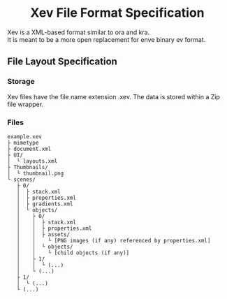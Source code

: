 <h1 align="center">Xev File Format Specification</h1>

Xev is a XML-based format similar to ora and kra.</br>
It is meant to be a more open replacement for enve binary ev format.

## File Layout Specification

### Storage

Xev files have the file name extension .xev. The data is stored within a Zip file wrapper.

### Files

```
example.xev
├ mimetype
├ document.xml
├ UI/
│  └ layouts.xml
├ Thumbnails/
│  └ thumbnail.png
└ scenes/
   ├ 0/
   │  ├ stack.xml
   │  ├ properties.xml
   │  ├ gradients.xml
   │  └ objects/
   │    ├ 0/
   │    │  ├ stack.xml
   │    │  ├ properties.xml
   │    │  ├ assets/
   │    │    └ [PNG images (if any) referenced by properties.xml]
   │    │  └ objects/
   │    │    └ [child objects (if any)]
   │    ├ 1/
   │    │  └ (...)
   │    └ (...)
   ├ 1/
   │  └ (...)
   └ (...)

```
